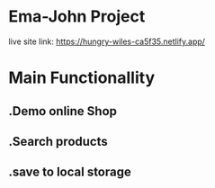 # Ema-John Project
live site link: https://hungry-wiles-ca5f35.netlify.app/
# Main Functionallity
## .Demo online Shop
## .Search products
## .save to local storage

